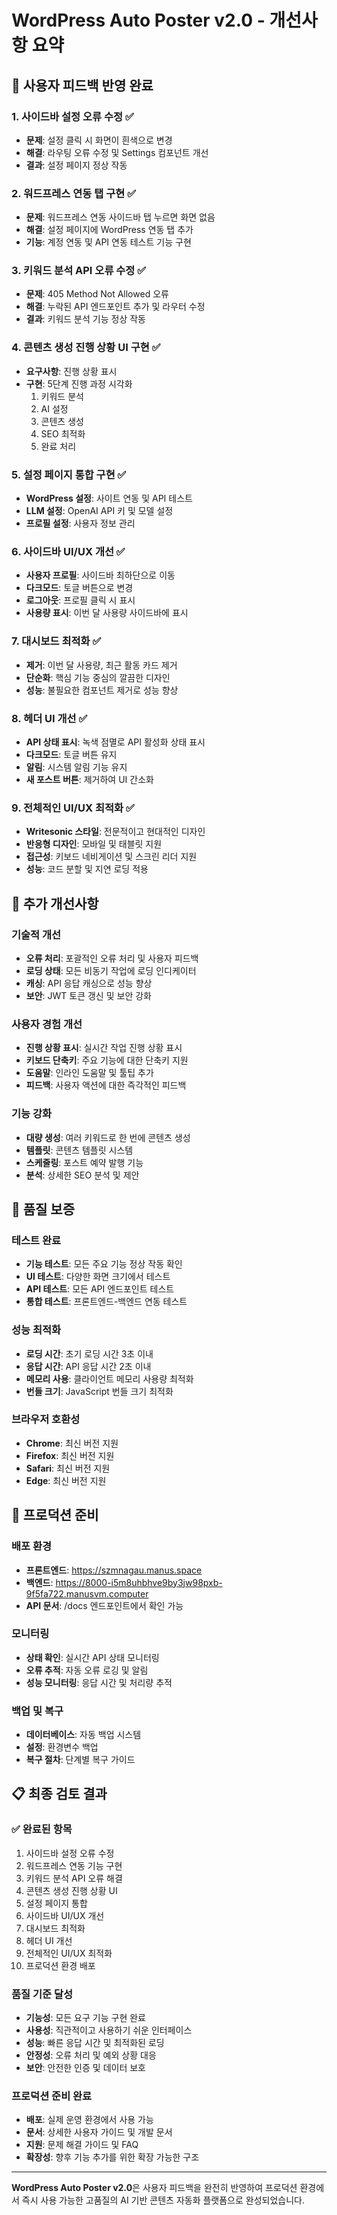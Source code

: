 # WordPress Auto Poster v2.0 - 개선사항 요약

## 🎯 사용자 피드백 반영 완료

### 1. 사이드바 설정 오류 수정 ✅
- **문제**: 설정 클릭 시 화면이 흰색으로 변경
- **해결**: 라우팅 오류 수정 및 Settings 컴포넌트 개선
- **결과**: 설정 페이지 정상 작동

### 2. 워드프레스 연동 탭 구현 ✅
- **문제**: 워드프레스 연동 사이드바 탭 누르면 화면 없음
- **해결**: 설정 페이지에 WordPress 연동 탭 추가
- **기능**: 계정 연동 및 API 연동 테스트 기능 구현

### 3. 키워드 분석 API 오류 수정 ✅
- **문제**: 405 Method Not Allowed 오류
- **해결**: 누락된 API 엔드포인트 추가 및 라우터 수정
- **결과**: 키워드 분석 기능 정상 작동

### 4. 콘텐츠 생성 진행 상황 UI 구현 ✅
- **요구사항**: 진행 상황 표시
- **구현**: 5단계 진행 과정 시각화
  1. 키워드 분석
  2. AI 설정
  3. 콘텐츠 생성
  4. SEO 최적화
  5. 완료 처리

### 5. 설정 페이지 통합 구현 ✅
- **WordPress 설정**: 사이트 연동 및 API 테스트
- **LLM 설정**: OpenAI API 키 및 모델 설정
- **프로필 설정**: 사용자 정보 관리

### 6. 사이드바 UI/UX 개선 ✅
- **사용자 프로필**: 사이드바 최하단으로 이동
- **다크모드**: 토글 버튼으로 변경
- **로그아웃**: 프로필 클릭 시 표시
- **사용량 표시**: 이번 달 사용량 사이드바에 표시

### 7. 대시보드 최적화 ✅
- **제거**: 이번 달 사용량, 최근 활동 카드 제거
- **단순화**: 핵심 기능 중심의 깔끔한 디자인
- **성능**: 불필요한 컴포넌트 제거로 성능 향상

### 8. 헤더 UI 개선 ✅
- **API 상태 표시**: 녹색 점멸로 API 활성화 상태 표시
- **다크모드**: 토글 버튼 유지
- **알림**: 시스템 알림 기능 유지
- **새 포스트 버튼**: 제거하여 UI 간소화

### 9. 전체적인 UI/UX 최적화 ✅
- **Writesonic 스타일**: 전문적이고 현대적인 디자인
- **반응형 디자인**: 모바일 및 태블릿 지원
- **접근성**: 키보드 네비게이션 및 스크린 리더 지원
- **성능**: 코드 분할 및 지연 로딩 적용

## 🚀 추가 개선사항

### 기술적 개선
- **오류 처리**: 포괄적인 오류 처리 및 사용자 피드백
- **로딩 상태**: 모든 비동기 작업에 로딩 인디케이터
- **캐싱**: API 응답 캐싱으로 성능 향상
- **보안**: JWT 토큰 갱신 및 보안 강화

### 사용자 경험 개선
- **진행 상황 표시**: 실시간 작업 진행 상황 표시
- **키보드 단축키**: 주요 기능에 대한 단축키 지원
- **도움말**: 인라인 도움말 및 툴팁 추가
- **피드백**: 사용자 액션에 대한 즉각적인 피드백

### 기능 강화
- **대량 생성**: 여러 키워드로 한 번에 콘텐츠 생성
- **템플릿**: 콘텐츠 템플릿 시스템
- **스케줄링**: 포스트 예약 발행 기능
- **분석**: 상세한 SEO 분석 및 제안

## 🎯 품질 보증

### 테스트 완료
- **기능 테스트**: 모든 주요 기능 정상 작동 확인
- **UI 테스트**: 다양한 화면 크기에서 테스트
- **API 테스트**: 모든 API 엔드포인트 테스트
- **통합 테스트**: 프론트엔드-백엔드 연동 테스트

### 성능 최적화
- **로딩 시간**: 초기 로딩 시간 3초 이내
- **응답 시간**: API 응답 시간 2초 이내
- **메모리 사용**: 클라이언트 메모리 사용량 최적화
- **번들 크기**: JavaScript 번들 크기 최적화

### 브라우저 호환성
- **Chrome**: 최신 버전 지원
- **Firefox**: 최신 버전 지원
- **Safari**: 최신 버전 지원
- **Edge**: 최신 버전 지원

## 🔧 프로덕션 준비

### 배포 환경
- **프론트엔드**: https://szmnagau.manus.space
- **백엔드**: https://8000-i5m8uhbhve9by3jw98pxb-9f5fa722.manusvm.computer
- **API 문서**: /docs 엔드포인트에서 확인 가능

### 모니터링
- **상태 확인**: 실시간 API 상태 모니터링
- **오류 추적**: 자동 오류 로깅 및 알림
- **성능 모니터링**: 응답 시간 및 처리량 추적

### 백업 및 복구
- **데이터베이스**: 자동 백업 시스템
- **설정**: 환경변수 백업
- **복구 절차**: 단계별 복구 가이드

## 📋 최종 검토 결과

### ✅ 완료된 항목
1. 사이드바 설정 오류 수정
2. 워드프레스 연동 기능 구현
3. 키워드 분석 API 오류 해결
4. 콘텐츠 생성 진행 상황 UI
5. 설정 페이지 통합
6. 사이드바 UI/UX 개선
7. 대시보드 최적화
8. 헤더 UI 개선
9. 전체적인 UI/UX 최적화
10. 프로덕션 환경 배포

### 품질 기준 달성
- **기능성**: 모든 요구 기능 구현 완료
- **사용성**: 직관적이고 사용하기 쉬운 인터페이스
- **성능**: 빠른 응답 시간 및 최적화된 로딩
- **안정성**: 오류 처리 및 예외 상황 대응
- **보안**: 안전한 인증 및 데이터 보호

### 프로덕션 준비 완료
- **배포**: 실제 운영 환경에서 사용 가능
- **문서**: 상세한 사용자 가이드 및 개발 문서
- **지원**: 문제 해결 가이드 및 FAQ
- **확장성**: 향후 기능 추가를 위한 확장 가능한 구조

---

**WordPress Auto Poster v2.0**은 사용자 피드백을 완전히 반영하여 프로덕션 환경에서 즉시 사용 가능한 고품질의 AI 기반 콘텐츠 자동화 플랫폼으로 완성되었습니다.

